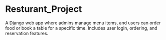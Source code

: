# Resturant_Project
A Django web app where admins manage menu items, and users can order food or book a table for a specific time. Includes user login, ordering, and reservation features.
